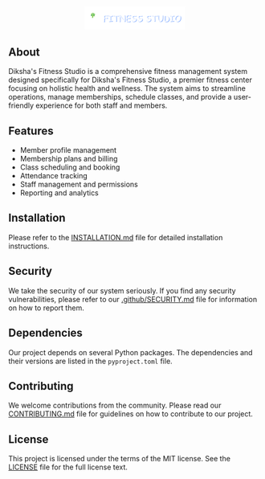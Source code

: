 <div style="text-align: center">
  <img src="/src/static/img/logo.png" alt="Diksha's Fitness Studio Logo" width="200"/>
</div>

## About
Diksha's Fitness Studio is a comprehensive fitness management system designed specifically for Diksha's Fitness Studio, a premier fitness center focusing on holistic health and wellness. The system aims to streamline operations, manage memberships, schedule classes, and provide a user-friendly experience for both staff and members.

## Features
- Member profile management
- Membership plans and billing
- Class scheduling and booking
- Attendance tracking
- Staff management and permissions
- Reporting and analytics

## Installation

Please refer to the [INSTALLATION.md](./INSTALLATION.md) file for detailed installation instructions.

## Security

We take the security of our system seriously. If you find any security vulnerabilities, please refer to our [.github/SECURITY.md](./.github/SECURITY.md) file for information on how to report them.

## Dependencies

Our project depends on several Python packages. The dependencies and their versions are listed in the `pyproject.toml` file.

## Contributing

We welcome contributions from the community. Please read our [CONTRIBUTING.md](./CONTRIBUTING.md) file for guidelines on how to contribute to our project.

## License

This project is licensed under the terms of the MIT license. See the [LICENSE](./LICENSE) file for the full license text.